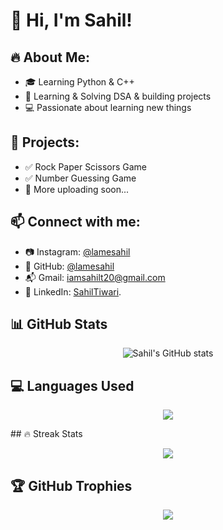 # 👋 Hi, I'm Sahil!

## 🔥 About Me:
- 🎓 Learning Python & C++
- 🧠 Learning & Solving DSA & building projects
- 💻 Passionate about learning new things

## 🚀 Projects:
- ✅ Rock Paper Scissors Game
- ✅ Number Guessing Game
- 🔄 More uploading soon...

## 📫 Connect with me:
- 📷 Instagram: [@lamesahil](https://instagram.com/lamesahil)
- 🐍 GitHub: [@lamesahil](https://github.com/lamesahil)
- 📬 Gmail: iamsahilt20@gmail.com
- 🔗 LinkedIn: [SahilTiwari](https://www.linkedin.com/in/sahil-tiwari-33715433b?utm_source=share&utm_campaign=share_via&utm_content=profile&utm_medium=android_app).

## 📊 GitHub Stats

<p align="center">
  <img src="https://github-readme-stats.vercel.app/api?username=lamesahil&show_icons=true&theme=tokyonight" alt="Sahil's GitHub stats" />
</p>

## 💻 Languages Used

<p align="center">
  <img src="https://github-readme-stats.vercel.app/api/top-langs/?username=lamesahil&layout=compact&theme=tokyonight" />
</p>
## 🔥 Streak Stats

<p align="center">
  <img src="https://github-readme-streak-stats.herokuapp.com/?user=lamesahil&theme=tokyonight" />
</p>

## 🏆 GitHub Trophies

<p align="center">
  <img src="https://github-profile-trophy.vercel.app/?username=lamesahil&theme=tokyonight&no-frame=true&row=1&column=7" />
</p>
